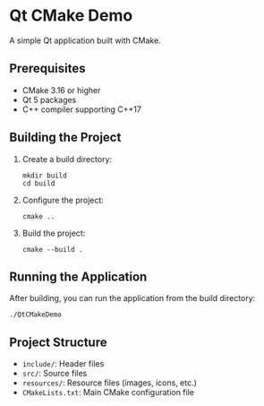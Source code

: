 # Qt CMake Demo

A simple Qt application built with CMake.

## Prerequisites

- CMake 3.16 or higher
- Qt 5 packages
- C++ compiler supporting C++17

## Building the Project

1. Create a build directory:
   ```
   mkdir build
   cd build
   ```

2. Configure the project:
   ```
   cmake ..
   ```

3. Build the project:
   ```
   cmake --build .
   ```

## Running the Application

After building, you can run the application from the build directory:

```
./QtCMakeDemo
```

## Project Structure

- `include/`: Header files
- `src/`: Source files
- `resources/`: Resource files (images, icons, etc.)
- `CMakeLists.txt`: Main CMake configuration file 